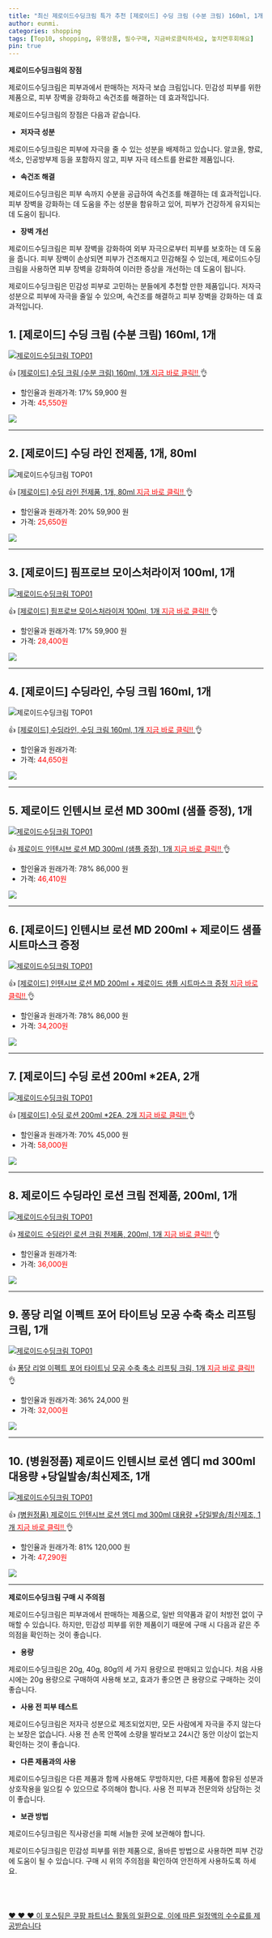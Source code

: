 ```yaml
---
title: "최신 제로이드수딩크림 특가 추천 [제로이드] 수딩 크림 (수분 크림) 160ml, 1개 비교 장점"
author: eunmi.
categories: shopping
tags: [Top10, shopping, 유행상품, 필수구매, 지금바로클릭하세요, 놓치면후회해요]
pin: true
---
```

**제로이드수딩크림의 장점**

제로이드수딩크림은 피부과에서 판매하는 저자극 보습 크림입니다. 민감성 피부를 위한 제품으로, 피부 장벽을 강화하고 속건조를 해결하는 데 효과적입니다.

제로이드수딩크림의 장점은 다음과 같습니다.

* **저자극 성분**

제로이드수딩크림은 피부에 자극을 줄 수 있는 성분을 배제하고 있습니다. 알코올, 향료, 색소, 인공방부제 등을 포함하지 않고, 피부 자극 테스트를 완료한 제품입니다.

* **속건조 해결**

제로이드수딩크림은 피부 속까지 수분을 공급하여 속건조를 해결하는 데 효과적입니다. 피부 장벽을 강화하는 데 도움을 주는 성분을 함유하고 있어, 피부가 건강하게 유지되는 데 도움이 됩니다.

* **장벽 개선**

제로이드수딩크림은 피부 장벽을 강화하여 외부 자극으로부터 피부를 보호하는 데 도움을 줍니다. 피부 장벽이 손상되면 피부가 건조해지고 민감해질 수 있는데, 제로이드수딩크림을 사용하면 피부 장벽을 강화하여 이러한 증상을 개선하는 데 도움이 됩니다.

제로이드수딩크림은 민감성 피부로 고민하는 분들에게 추천할 만한 제품입니다. 저자극 성분으로 피부에 자극을 줄일 수 있으며, 속건조를 해결하고 피부 장벽을 강화하는 데 효과적입니다.

   

## 1. [제로이드] 수딩 크림 (수분 크림) 160ml, 1개

[![제로이드수딩크림 TOP01](https://thumbnail10.coupangcdn.com/thumbnails/remote/230x230ex/image/vendor_inventory/d5f4/5abee2725b19c6ca32a772b72a46836dd799cf20386a9fd34139482e06e6.jpeg)](https://link.coupang.com/re/AFFSDP?lptag=AF3617701&subid=GithubCoopas&pageKey=6155276734&traceid=V0-153&itemId=20279879230&vendorItemId=79183285127)


👍 [[제로이드] 수딩 크림 (수분 크림) 160ml, 1개 <font color=red> 지금 바로 클릭!! </font> ](https://link.coupang.com/re/AFFSDP?lptag=AF3617701&subid=GithubCoopas&pageKey=6155276734&traceid=V0-153&itemId=20279879230&vendorItemId=79183285127) 👌 


- 할인율과 원래가격: 17%  59,900   원
- 가격: <span style='color:red'>45,550원</span>

[![](/discount_price.png)](https://link.coupang.com/re/AFFSDP?lptag=AF3617701&subid=GithubCoopas&pageKey=6155276734&traceid=V0-153&itemId=20279879230&vendorItemId=79183285127)

---


   

## 2. [제로이드] 수딩 라인 전제품, 1개, 80ml

![제로이드수딩크림 TOP01](https://thumbnail6.coupangcdn.com/thumbnails/remote/230x230ex/image/vendor_inventory/79b2/8ff03b11a12473913f7871819891b318614f373cc5458708ab4577240531.JPG)


👍 [[제로이드] 수딩 라인 전제품, 1개, 80ml <font color=red> 지금 바로 클릭!! </font> ](https://link.coupang.com/re/AFFSDP?lptag=AF3617701&subid=GithubCoopas&pageKey=7600336988&traceid=V0-153&itemId=20279879231&vendorItemId=85261096734) 👌 


- 할인율과 원래가격: 20%  59,900   원
- 가격: <span style='color:red'>25,650원</span>

[![](/discount_price.png)](https://link.coupang.com/re/AFFSDP?lptag=AF3617701&subid=GithubCoopas&pageKey=7600336988&traceid=V0-153&itemId=20279879231&vendorItemId=85261096734)

---


   

## 3. [제로이드] 핌프로브 모이스처라이저 100ml, 1개

[![제로이드수딩크림 TOP01](https://thumbnail8.coupangcdn.com/thumbnails/remote/230x230ex/image/vendor_inventory/0cbe/81df109c53498fcac27c577b1aab70e93c96ac647069cddeb8b22ab4db2a.jpeg)](https://link.coupang.com/re/AFFSDP?lptag=AF3617701&subid=GithubCoopas&pageKey=7216990090&traceid=V0-153&itemId=4076280003&vendorItemId=87223004589)


👍 [[제로이드] 핌프로브 모이스처라이저 100ml, 1개 <font color=red> 지금 바로 클릭!! </font> ](https://link.coupang.com/re/AFFSDP?lptag=AF3617701&subid=GithubCoopas&pageKey=7216990090&traceid=V0-153&itemId=4076280003&vendorItemId=87223004589) 👌 


- 할인율과 원래가격: 17%  59,900   원
- 가격: <span style='color:red'>28,400원</span>

[![](/discount_price.png)](https://link.coupang.com/re/AFFSDP?lptag=AF3617701&subid=GithubCoopas&pageKey=7216990090&traceid=V0-153&itemId=4076280003&vendorItemId=87223004589)

---


   

## 4. [제로이드] 수딩라인, 수딩 크림 160ml, 1개

![제로이드수딩크림 TOP01](https://thumbnail8.coupangcdn.com/thumbnails/remote/230x230ex/image/vendor_inventory/5a32/8f83a62821e2dcb072971edf5201013c33f195a7a5fe7c084f2d13dbdd64.JPG)


👍 [[제로이드] 수딩라인, 수딩 크림 160ml, 1개 <font color=red> 지금 바로 클릭!! </font> ](https://link.coupang.com/re/AFFSDP?lptag=AF3617701&subid=GithubCoopas&pageKey=7636629333&traceid=V0-153&itemId=20279916576&vendorItemId=85261122872) 👌 


- 할인율과 원래가격: 
- 가격: <span style='color:red'>44,650원</span>

[![](/discount_price.png)](https://link.coupang.com/re/AFFSDP?lptag=AF3617701&subid=GithubCoopas&pageKey=7636629333&traceid=V0-153&itemId=20279916576&vendorItemId=85261122872)

---


   

## 5. 제로이드 인텐시브 로션 MD 300ml (샘플 증정), 1개

[![제로이드수딩크림 TOP01](https://thumbnail10.coupangcdn.com/thumbnails/remote/230x230ex/image/vendor_inventory/d80b/0976857d1d1dc717ae123d1c3b0abaa69f7a771f0dee90472b856cefab6e.jpg)](https://link.coupang.com/re/AFFSDP?lptag=AF3617701&subid=GithubCoopas&pageKey=6828543100&traceid=V0-153&itemId=16203865197&vendorItemId=83398398340)


👍 [제로이드 인텐시브 로션 MD 300ml (샘플 증정), 1개 <font color=red> 지금 바로 클릭!! </font> ](https://link.coupang.com/re/AFFSDP?lptag=AF3617701&subid=GithubCoopas&pageKey=6828543100&traceid=V0-153&itemId=16203865197&vendorItemId=83398398340) 👌 


- 할인율과 원래가격: 78%  86,000   원
- 가격: <span style='color:red'>46,410원</span>

[![](/discount_price.png)](https://link.coupang.com/re/AFFSDP?lptag=AF3617701&subid=GithubCoopas&pageKey=6828543100&traceid=V0-153&itemId=16203865197&vendorItemId=83398398340)

---


   

## 6. [제로이드] 인텐시브 로션 MD 200ml + 제로이드 샘플 시트마스크 증정

[![제로이드수딩크림 TOP01](https://thumbnail7.coupangcdn.com/thumbnails/remote/230x230ex/image/vendor_inventory/0f64/2dbcd92c5b233b81afcc5fc7ebaaf0b72e171f58c34841357f5c3341457b.jpg)](https://link.coupang.com/re/AFFSDP?lptag=AF3617701&subid=GithubCoopas&pageKey=7183475050&traceid=V0-153&itemId=18121676715&vendorItemId=83701294949)


👍 [[제로이드] 인텐시브 로션 MD 200ml + 제로이드 샘플 시트마스크 증정 <font color=red> 지금 바로 클릭!! </font> ](https://link.coupang.com/re/AFFSDP?lptag=AF3617701&subid=GithubCoopas&pageKey=7183475050&traceid=V0-153&itemId=18121676715&vendorItemId=83701294949) 👌 


- 할인율과 원래가격: 78%  86,000   원
- 가격: <span style='color:red'>34,200원</span>

[![](/discount_price.png)](https://link.coupang.com/re/AFFSDP?lptag=AF3617701&subid=GithubCoopas&pageKey=7183475050&traceid=V0-153&itemId=18121676715&vendorItemId=83701294949)

---


   

## 7. [제로이드] 수딩 로션 200ml *2EA, 2개

[![제로이드수딩크림 TOP01](https://thumbnail9.coupangcdn.com/thumbnails/remote/230x230ex/image/vendor_inventory/8adb/fb27c4091ad8ae17ce97cadcf352a176d2d8b3dc82a0c463c1cefed80883.jpeg)](https://link.coupang.com/re/AFFSDP?lptag=AF3617701&subid=GithubCoopas&pageKey=6714339675&traceid=V0-153&itemId=18889052841&vendorItemId=80109212284)


👍 [[제로이드] 수딩 로션 200ml *2EA, 2개 <font color=red> 지금 바로 클릭!! </font> ](https://link.coupang.com/re/AFFSDP?lptag=AF3617701&subid=GithubCoopas&pageKey=6714339675&traceid=V0-153&itemId=18889052841&vendorItemId=80109212284) 👌 


- 할인율과 원래가격: 70%  45,000   원
- 가격: <span style='color:red'>58,000원</span>

[![](/discount_price.png)](https://link.coupang.com/re/AFFSDP?lptag=AF3617701&subid=GithubCoopas&pageKey=6714339675&traceid=V0-153&itemId=18889052841&vendorItemId=80109212284)

---


   

## 8. 제로이드 수딩라인 로션 크림 전제품, 200ml, 1개

[![제로이드수딩크림 TOP01](https://thumbnail10.coupangcdn.com/thumbnails/remote/230x230ex/image/vendor_inventory/f313/951841161665dd8635b5793782adaf6312c97491870128e5376a4270d803.jpg)](https://link.coupang.com/re/AFFSDP?lptag=AF3617701&subid=GithubCoopas&pageKey=6155276734&traceid=V0-153&itemId=18676850892&vendorItemId=86637687184)


👍 [제로이드 수딩라인 로션 크림 전제품, 200ml, 1개 <font color=red> 지금 바로 클릭!! </font> ](https://link.coupang.com/re/AFFSDP?lptag=AF3617701&subid=GithubCoopas&pageKey=6155276734&traceid=V0-153&itemId=18676850892&vendorItemId=86637687184) 👌 


- 할인율과 원래가격: 
- 가격: <span style='color:red'>36,000원</span>

[![](/discount_price.png)](https://link.coupang.com/re/AFFSDP?lptag=AF3617701&subid=GithubCoopas&pageKey=6155276734&traceid=V0-153&itemId=18676850892&vendorItemId=86637687184)

---


   

## 9. 퐁당 리얼 이펙트 포어 타이트닝 모공 수축 축소 리프팅 크림, 1개

[![제로이드수딩크림 TOP01](https://thumbnail6.coupangcdn.com/thumbnails/remote/230x230ex/image/vendor_inventory/1c73/907c01cf189ede875f5553a9cd9056b413102606745b3fd9e5625cf4bae7.jpg)](https://link.coupang.com/re/AFFSDP?lptag=AF3617701&subid=GithubCoopas&pageKey=7695151654&traceid=V0-153&itemId=20587944226&vendorItemId=79350314142)


👍 [퐁당 리얼 이펙트 포어 타이트닝 모공 수축 축소 리프팅 크림, 1개 <font color=red> 지금 바로 클릭!! </font> ](https://link.coupang.com/re/AFFSDP?lptag=AF3617701&subid=GithubCoopas&pageKey=7695151654&traceid=V0-153&itemId=20587944226&vendorItemId=79350314142) 👌 


- 할인율과 원래가격: 36%  24,000   원
- 가격: <span style='color:red'>32,000원</span>

[![](/discount_price.png)](https://link.coupang.com/re/AFFSDP?lptag=AF3617701&subid=GithubCoopas&pageKey=7695151654&traceid=V0-153&itemId=20587944226&vendorItemId=79350314142)

---


   

## 10. (병원정품) 제로이드 인텐시브 로션 엠디 md 300ml 대용량 +당일발송/최신제조, 1개

[![제로이드수딩크림 TOP01](https://thumbnail9.coupangcdn.com/thumbnails/remote/230x230ex/image/vendor_inventory/e83d/0c8714373ccf1226ba51c02112d553a0fec1dd0fef2578e00f4bcc695684.jpg)](https://link.coupang.com/re/AFFSDP?lptag=AF3617701&subid=GithubCoopas&pageKey=6695028950&traceid=V0-153&itemId=15485630066&vendorItemId=86557186983)


👍 [(병원정품) 제로이드 인텐시브 로션 엠디 md 300ml 대용량 +당일발송/최신제조, 1개 <font color=red> 지금 바로 클릭!! </font> ](https://link.coupang.com/re/AFFSDP?lptag=AF3617701&subid=GithubCoopas&pageKey=6695028950&traceid=V0-153&itemId=15485630066&vendorItemId=86557186983) 👌 


- 할인율과 원래가격: 81%  120,000   원
- 가격: <span style='color:red'>47,290원</span>

[![](/discount_price.png)](https://link.coupang.com/re/AFFSDP?lptag=AF3617701&subid=GithubCoopas&pageKey=6695028950&traceid=V0-153&itemId=15485630066&vendorItemId=86557186983)

---
**제로이드수딩크림 구매 시 주의점**

제로이드수딩크림은 피부과에서 판매하는 제품으로, 일반 의약품과 같이 처방전 없이 구매할 수 있습니다. 하지만, 민감성 피부를 위한 제품이기 때문에 구매 시 다음과 같은 주의점을 확인하는 것이 좋습니다.

* **용량**

제로이드수딩크림은 20g, 40g, 80g의 세 가지 용량으로 판매되고 있습니다. 처음 사용 시에는 20g 용량으로 구매하여 사용해 보고, 효과가 좋으면 큰 용량으로 구매하는 것이 좋습니다.

* **사용 전 피부 테스트**

제로이드수딩크림은 저자극 성분으로 제조되었지만, 모든 사람에게 자극을 주지 않는다는 보장은 없습니다. 사용 전 손목 안쪽에 소량을 발라보고 24시간 동안 이상이 없는지 확인하는 것이 좋습니다.

* **다른 제품과의 사용**

제로이드수딩크림은 다른 제품과 함께 사용해도 무방하지만, 다른 제품에 함유된 성분과 상호작용을 일으킬 수 있으므로 주의해야 합니다. 사용 전 피부과 전문의와 상담하는 것이 좋습니다.

* **보관 방법**

제로이드수딩크림은 직사광선을 피해 서늘한 곳에 보관해야 합니다.

제로이드수딩크림은 민감성 피부를 위한 제품으로, 올바른 방법으로 사용하면 피부 건강에 도움이 될 수 있습니다. 구매 시 위의 주의점을 확인하여 안전하게 사용하도록 하세요.<br><br><br><br><br> [ ❤ ❤ ❤ 이 포스팅은 쿠팡 파트너스 활동의 일환으로, 이에 따른 일정액의 수수료를 제공받습니다](https://link.coupang.com/a/bcEFyh)